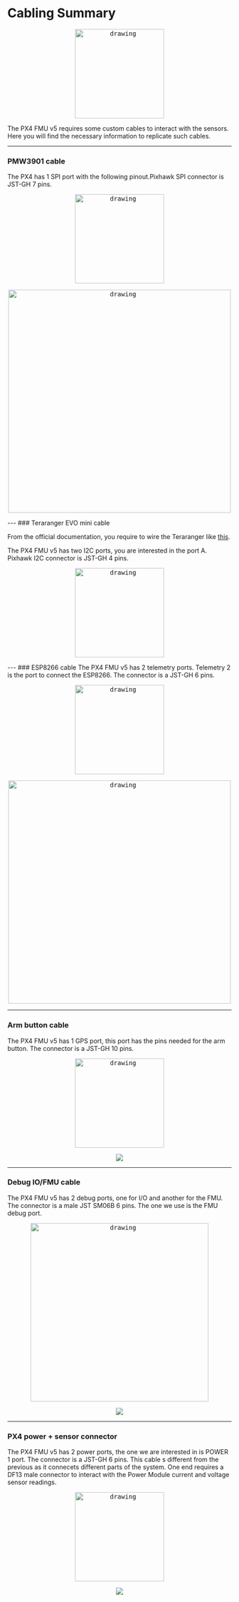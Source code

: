 # Cabling Summary

<p align="center">
<kbd>
  <img src="../../img/PX4.png" alt="drawing" width="200">
</kbd>
</p>

The PX4 FMU v5 requires some custom cables to interact with the sensors. Here you will find the necessary information to replicate such cables.

---
### PMW3901 cable
The PX4 has 1 SPI port with the following pinout.Pixhawk SPI connector is JST-GH 7 pins.

<p align="center">
<kbd>
  <img src="../../img/SPI.png" alt="drawing" width="200">
</kbd>
</p>

<p align="center">
<kbd>
  <img src="../../img/pmw3901.svg" alt="drawing" width="500">
</kbd>
</p>
---
### Teraranger EVO mini cable

From the official documentation, you require to wire the Teraranger like [this](https://www.terabee.com/connection-to-pixhawk-autopilots-teraranger-evo/).

The PX4 FMU v5 has two I2C ports, you are interested in the port A. Pixhawk I2C connector is JST-GH 4 pins.

<p align="center">
<kbd>
  <img src="../../img/I2C.png" alt="drawing" width="200">
</kbd>
</p>
---
### ESP8266 cable
The PX4 FMU v5 has 2 telemetry ports. Telemetry 2 is the port to connect the ESP8266. The connector is a  JST-GH 6 pins.

<p align="center">
<kbd>
  <img src="../../img/ESP8266.png" alt="drawing" width="200">
</kbd>
</p>

<p align="center">
<kbd>
  <img src="../../img/ESP8266_wire.png" alt="drawing" width="500">
</kbd>
</p>

---
### Arm button cable
The PX4 FMU v5 has 1 GPS port, this port has the pins needed for the arm button. The connector is a JST-GH 10 pins.

<p align="center">
<kbd>
  <img src="../../img/GPS.png" alt="drawing" width="200">
</kbd>
</p>

<p align="center">
<kbd>
  <img src="../../img/arm_button.svg">
</kbd>
</p>

---
### Debug IO/FMU cable
The PX4 FMU v5 has 2 debug ports, one for I/O and another for the FMU. The connector is a male JST SM06B 6 pins. The one we use is the FMU debug port.

<p align="center">
<kbd>
  <img src="../../img/debug_px4.png" alt="drawing" width="400">
</kbd>
</p>

<p align="center">
<kbd>
  <img src="../../img/ftdi.svg">
</kbd>
</p>


---
### PX4 power + sensor connector
The PX4 FMU v5 has 2 power ports, the one we are interested in is POWER 1 port. The connector is a JST-GH 6 pins. This cable s different from the previous as it connecets different parts of the system. One end requires a DF13 male connector to interact with the Power Module current and voltage sensor readings.

<p align="center">
<kbd>
  <img src="../../img/power_px4.png" alt="drawing" width="200">
</kbd>
</p>

<p align="center">
<kbd>
  <img src="../../img/power_connector.svg">
</kbd>
</p>

